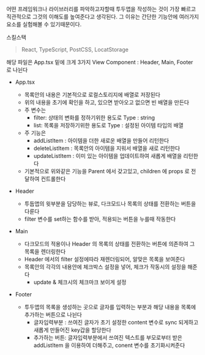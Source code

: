 어떤 프레임워크나 라이브러리를 파악하고자할때 투두앱을 작성하는 것이 가장 빠르고 직관적으로 그것의 이해도를 높여준다고 생각된다. 
그 이유는 간단한 기능안에 여러가지 요소를 실험해볼 수 있기때문이다.

스킬스택
> React, TypeScript, PostCSS, LocatStorage

해당 파일은 App.tsx 밑에 크게 3가지 View Component : Header, Main, Footer 로 나뉜다

* App.tsx
  * 목록안의 내용은 기본적으로 로컬스토리지에 배열로 저장된다
  * 위의 내용을 초기에 확인을 하고, 있으면 받아오고 없으면 빈 배열을 만든다
  * 주 변수는
    * filter: 상태의 변화를 정하기위한 용도로 Type : string
    * list: 목록을 저장하기위한 용도로 Type : 설정된 아이템 타입의 배열  
  * 주 기능은
    * addListItem : 아이템을 더한 새로운 배열을 만들어 리턴한다
    * deleteListItem : 목록안의 아이템을 지워서 배열을 새로 리턴한다
    * updateListItem : 이미 있는 아이템을 업데이트하여 새롭게 배열을 리턴한다
  * 기본적으로 위와같은 기능을 Parent 에서 갖고있고, children 에 props 로 전달하여 컨트롤한다

* Header
  * 투둡앱의 윗부분을 담당하는 뷰로, 다크모드나 목록의 상태를 전환하는 버튼을 다룬다
  * filter 변수를 set하는 함수를 받아, 적용되는 버튼을 누를때 작동한다

* Main 
  * 다크모드의 적용이나 Header 의 목록의 상태를 전환하는 버튼에 의존하여 그 목록을 렌더링한다
  * Header 에서의 filter 설정에따라 재렌더링되어, 알맞은 목록을 보여준다
  * 목록안의 각각의 내용안에 체크박스 설정을 넣어, 체크가 작동시의 설정을 해준다
    * update & 체크시의 체크마크 보이게 설정 

* Footer
  * 투두앱의 목록을 생성하는 곳으로 글자를 입력하는 부분과 해당 내용을 목록에 추가하는 버튼으로 나뉜다
    * 글자입력부분 : 쓰여진 글자가 초기 설정한 content 변수로 sync 되게하고 새롭게 만들어진 key갑을 할당한다
    * 추가하는 버튼: 글자입력부분에서 쓰여진 텍스트를 부모로부터 받은 addListItem 을 이용하여 더해주고, conent 변수를 초기화시켜준다
